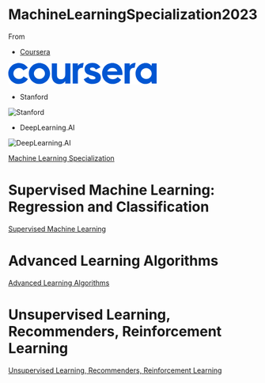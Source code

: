 # MachineLearningSpecialization2023

From

+ [Coursera](https://www.coursera.org/)

![Coursera](images/coursera.png)

+ Stanford

![Stanford](https://d3njjcbhbojbot.cloudfront.net/api/utilities/v1/imageproxy/https://coursera-university-assets.s3.amazonaws.com/21/9a0294e2bf773901afbfcb5ef47d97/Stanford_Coursera-200x48_RedText_BG.png?auto=format%2Ccompress&dpr=1&w=&h=36)

+ DeepLearning.AI

![DeepLearning.AI](https://d3njjcbhbojbot.cloudfront.net/api/utilities/v1/imageproxy/http://coursera-university-assets.s3.amazonaws.com/1b/bdf48065584cbe8e096669d9dd4852/LogoFiles_DeepLearning_Coursera_200x48.png?auto=format%2Ccompress&dpr=1&w=&h=36)

[Machine Learning Specialization](https://www.coursera.org/specializations/machine-learning-introduction)

# Supervised Machine Learning: Regression and Classification

[Supervised Machine Learning](./Course1/SupervisedMachineLearning.md)


# Advanced Learning Algorithms


[Advanced Learning Algorithms](./Course2/AdvancedLearningAlgorithms.md)


# Unsupervised Learning, Recommenders, Reinforcement Learning

[Unsupervised Learning, Recommenders, Reinforcement Learning](./Course3/UnsupervisedLearning-Recommenders-ReinforcementLearning.md)
